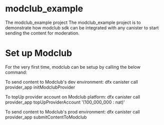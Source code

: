 # modclub_example

The modclub_example project The modclub_example project is to demonstrate how modclub sdk can be integrated with any canister to start sending the content for moderation.

# Set up Modclub

For the very first time, modclub can be setup by calling the below command:

To send content to Modclub's dev environment:
dfx canister call provider_app initModclubProvider

To topUp provider account on Modclub platform:
dfx canister call provider_app topUpProviderAccount '(100_000_000 : nat)'

To send content to Modclub's prod environment:
dfx canister call provider_app submitContentToModclub